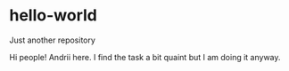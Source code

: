 # hello-world
Just another repository

Hi people!
Andrii here. I find the task a bit quaint but I am doing it anyway.
